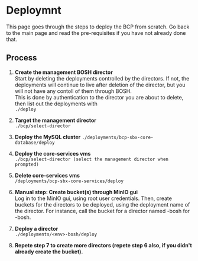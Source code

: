 # Deploymnt

This page goes through the steps to deploy the BCP from scratch. Go back to the main page and read the pre-requisites if you have not already done that.

## Process

1. **Create the management BOSH director**  
Start by deleting the deployments controlled by the directors. If not, the deployments will continue to live after deletion of the director, but you will not have any contoll of them through BOSH.  
This is done by authentication to the director you are about to delete, then list out the deployments with  
`./deploy`  

2. **Target the management director**  
`./bcp/select-director`

3. **Deploy the MySQL cluster**
`./deployments/bcp-sbx-core-database/deploy `

4. **Deploy the core-services vms**  
`./bcp/select-director (select the management director when prompted)`

5. **Delete core-services vms**  
`/deployments/bcp-sbx-core-services/deploy`

6. **Manual step: Create bucket(s) through MinIO gui**  
Log in to the MinIO gui, using root user credentials. Then, create buckets for the directors to be deployed, using the deployment name of the director. For instance, call the bucket for a director named <env>-bosh for <env>-bosh. 

7. **Deploy a director**  
`./deployments/<env>-bosh/deploy`

8. **Repete step 7 to create more directors (repete step 6 also, if you didn't already create the bucket).**